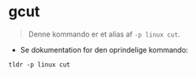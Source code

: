 # gcut

> Denne kommando er et alias af `-p linux cut`.

- Se dokumentation for den oprindelige kommando:

`tldr -p linux cut`
